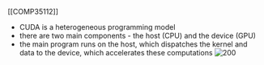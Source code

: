 [[COMP35112]]

- CUDA is a heterogeneous programming model
- there are two main components - the host (CPU) and the device (GPU)
- the main program runs on the host, which dispatches the kernel and data to the device, which accelerates these computations
![200](https://i.imgur.com/iLKHACU.png)
